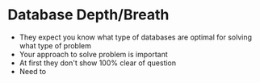 # Database Depth/Breath
* They expect you know what type of databases are optimal for solving what type of problem
* Your approach to solve problem is important
* At first they don't show 100% clear of question
* Need to 